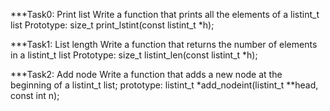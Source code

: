 ***Task0: Print list
   Write a function that prints all the elements of a listint_t list
  Prototype: size_t print_lstint(const listint_t *h);

***Task1: List length
    Write a function that returns the number of elements in a listint_t list
   Prototype: size_t listint_len(const listint_t *h);

***Task2: Add node
  Write a function that adds a new node at the beginning of a listint_t list;
  prototype: listint_t *add_nodeint(listint_t **head, const int n);
